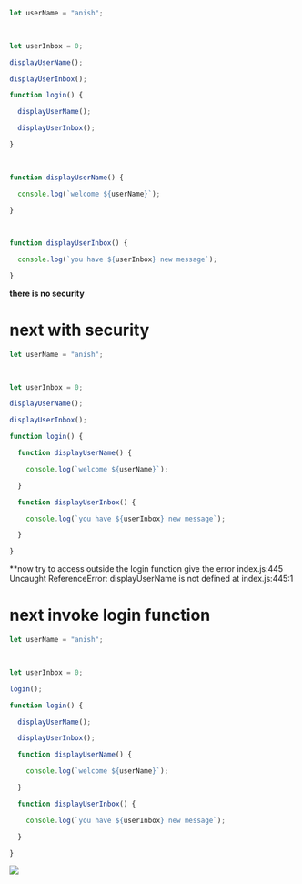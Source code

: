 ```js
let userName = "anish";

  

let userInbox = 0;

displayUserName();

displayUserInbox();

function login() {

  displayUserName();

  displayUserInbox();

}

  

function displayUserName() {

  console.log(`welcome ${userName}`);

}

  

function displayUserInbox() {

  console.log(`you have ${userInbox} new message`);

}
```
**there is no security**

# next with security

```js
let userName = "anish";

  

let userInbox = 0;

displayUserName();

displayUserInbox();

function login() {

  function displayUserName() {

    console.log(`welcome ${userName}`);

  }

  function displayUserInbox() {

    console.log(`you have ${userInbox} new message`);

  }

}
```

**now try to access outside the login function give the error
index.js:445 Uncaught ReferenceError: displayUserName is not defined
    at index.js:445:1



# next invoke login function

```js
let userName = "anish";

  

let userInbox = 0;

login();

function login() {

  displayUserName();

  displayUserInbox();

  function displayUserName() {

    console.log(`welcome ${userName}`);

  }

  function displayUserInbox() {

    console.log(`you have ${userInbox} new message`);

  }

}
```




![](https://i.imgur.com/DfPlY0a.png)
